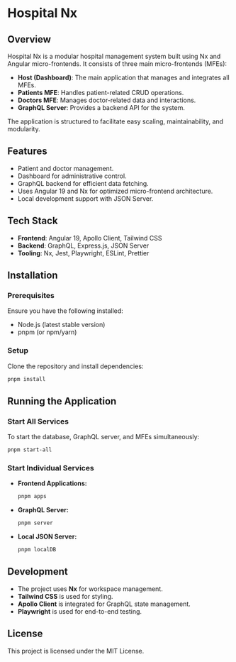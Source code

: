 # Hospital Nx

## Overview
Hospital Nx is a modular hospital management system built using Nx and Angular micro-frontends. It consists of three main micro-frontends (MFEs):

- **Host (Dashboard)**: The main application that manages and integrates all MFEs.
- **Patients MFE**: Handles patient-related CRUD operations.
- **Doctors MFE**: Manages doctor-related data and interactions.
- **GraphQL Server**: Provides a backend API for the system.

The application is structured to facilitate easy scaling, maintainability, and modularity.

## Features
- Patient and doctor management.
- Dashboard for administrative control.
- GraphQL backend for efficient data fetching.
- Uses Angular 19 and Nx for optimized micro-frontend architecture.
- Local development support with JSON Server.

## Tech Stack
- **Frontend**: Angular 19, Apollo Client, Tailwind CSS
- **Backend**: GraphQL, Express.js, JSON Server
- **Tooling**: Nx, Jest, Playwright, ESLint, Prettier

## Installation
### Prerequisites
Ensure you have the following installed:
- Node.js (latest stable version)
- pnpm (or npm/yarn)

### Setup
Clone the repository and install dependencies:
```sh
pnpm install
```

## Running the Application
### Start All Services
To start the database, GraphQL server, and MFEs simultaneously:
```sh
pnpm start-all
```

### Start Individual Services
- **Frontend Applications:**
  ```sh
  pnpm apps
  ```
- **GraphQL Server:**
  ```sh
  pnpm server
  ```
- **Local JSON Server:**
  ```sh
  pnpm localDB
  ```

## Development
- The project uses **Nx** for workspace management.
- **Tailwind CSS** is used for styling.
- **Apollo Client** is integrated for GraphQL state management.
- **Playwright** is used for end-to-end testing.

## License
This project is licensed under the MIT License.

